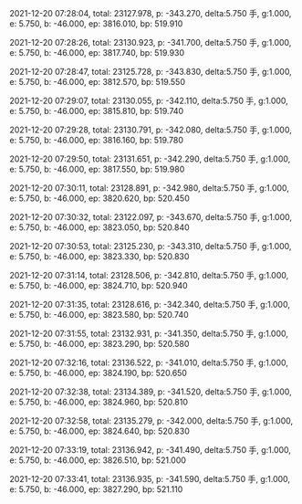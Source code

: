 2021-12-20 07:28:04, total: 23127.978, p: -343.270, delta:5.750 手, g:1.000, e: 5.750, b: -46.000, ep: 3816.010, bp: 519.910

2021-12-20 07:28:26, total: 23130.923, p: -341.700, delta:5.750 手, g:1.000, e: 5.750, b: -46.000, ep: 3817.740, bp: 519.930

2021-12-20 07:28:47, total: 23125.728, p: -343.830, delta:5.750 手, g:1.000, e: 5.750, b: -46.000, ep: 3812.570, bp: 519.550

2021-12-20 07:29:07, total: 23130.055, p: -342.110, delta:5.750 手, g:1.000, e: 5.750, b: -46.000, ep: 3815.810, bp: 519.740

2021-12-20 07:29:28, total: 23130.791, p: -342.080, delta:5.750 手, g:1.000, e: 5.750, b: -46.000, ep: 3816.160, bp: 519.780

2021-12-20 07:29:50, total: 23131.651, p: -342.290, delta:5.750 手, g:1.000, e: 5.750, b: -46.000, ep: 3817.550, bp: 519.980

2021-12-20 07:30:11, total: 23128.891, p: -342.980, delta:5.750 手, g:1.000, e: 5.750, b: -46.000, ep: 3820.620, bp: 520.450

2021-12-20 07:30:32, total: 23122.097, p: -343.670, delta:5.750 手, g:1.000, e: 5.750, b: -46.000, ep: 3823.050, bp: 520.840

2021-12-20 07:30:53, total: 23125.230, p: -343.310, delta:5.750 手, g:1.000, e: 5.750, b: -46.000, ep: 3823.330, bp: 520.830

2021-12-20 07:31:14, total: 23128.506, p: -342.810, delta:5.750 手, g:1.000, e: 5.750, b: -46.000, ep: 3824.710, bp: 520.940

2021-12-20 07:31:35, total: 23128.616, p: -342.340, delta:5.750 手, g:1.000, e: 5.750, b: -46.000, ep: 3823.580, bp: 520.740

2021-12-20 07:31:55, total: 23132.931, p: -341.350, delta:5.750 手, g:1.000, e: 5.750, b: -46.000, ep: 3823.290, bp: 520.580

2021-12-20 07:32:16, total: 23136.522, p: -341.010, delta:5.750 手, g:1.000, e: 5.750, b: -46.000, ep: 3824.190, bp: 520.650

2021-12-20 07:32:38, total: 23134.389, p: -341.520, delta:5.750 手, g:1.000, e: 5.750, b: -46.000, ep: 3824.960, bp: 520.810

2021-12-20 07:32:58, total: 23135.279, p: -342.000, delta:5.750 手, g:1.000, e: 5.750, b: -46.000, ep: 3824.640, bp: 520.830

2021-12-20 07:33:19, total: 23136.942, p: -341.490, delta:5.750 手, g:1.000, e: 5.750, b: -46.000, ep: 3826.510, bp: 521.000

2021-12-20 07:33:41, total: 23136.935, p: -341.590, delta:5.750 手, g:1.000, e: 5.750, b: -46.000, ep: 3827.290, bp: 521.110